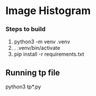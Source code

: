 # Image Histogram


### Steps to build 

1. python3 -m venv .venv
2. . .venv/bin/activate
3. pip install -r requirements.txt

## Running tp file

python3 tp*.py